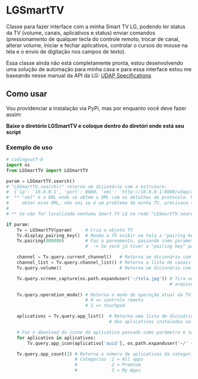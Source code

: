 # LGSmartTV

Classe para fazer interface com a minha Smart TV LG, podendo ler status da TV (volume, canais, aplicativos e status) enviar
comandos (pressionamento de qualquer tecla do controle remoto, trocar de canal, alterar volume, iniciar e fechar aplicativos,
controlar o cursos do mouse na tela e o envio de digitação nos campos de texto).

Essa classe ainda não está completamente pronta, estou desenvolvendo uma solução de automação para minha casa e para essa 
interface estou me baseando nesse manual da API da LG:
[UDAP Specifications](http://developer.lgappstv.com/TV_HELP/index.jsp?topic=%2Flge.tvsdk.references.book%2Fhtml%2FUDAP%2FUDAP%2FLG+UDAP+2+0+Service+Profiles.htm)

## Como usar

Vou providenciar a instalação via PyPi, mas por enquanto você deve fazer assim:

**Baixe o diretório LGSmartTV e coloque dentro do diretóri onde está seu script**

### Exemplo de uso

```python
# coding=utf-8
import os
from LGSmartTV import LGSmartTV

param = LGSmartTV.search()
# "LGSmartTV.search()" retorna um dicionário com a estrutura:
#  {'ip': '10.0.0.1', 'port': 8080, 'xml': 'http://10.0.0.1:8080/udap/api/data?target=netrcu.xml'}
#  ** "xml" é a URL onde se obtém o XML com os detalhes do protocolo. Na minha TV não consigo 
#     obter esse XML, não sei se é um problema da minha TV, precisava testar em outra TV
#
# ** Se não for localizada nenhuma Smart TV LG na rede "LGSmartTV.search()" retornará "None"

if param:
    Tv = LGSmartTV(param)     # Cria o objeto TV
    Tv.display_pairing_key()  # Manda a TV exibir na tela a "pairing key" para poder parear com ela
    Tv.pairing(000000)        # Faz o pareamento, passando como parametro a "pairing key" vista na tela
                              #  -> Se você já tiver a "pairing key" pode pular o "display_pairing_key()"

    channel = Tv.query.current_channel()   # Retorna um dicionário com os detalhes do canal atual da TV
    channel_list = Tv.query.channel_list() # Retorna a lista de canais sintinizados na TV
    Tv.query.volume()                      # Retorna um dicionário com os detalhes do volume atual da TV

    Tv.query.screen_capture(os.path.expanduser('~/tela.jpg')) # Tira um print da tela da TV e salva no 
                                                              # arquivo passado como parâmetro

    Tv.query.operation_mode() # Retorna o modo de operação atual da TV
                              # 0 => controle remoto
                              # 1 => touchpad 

    aplicativos = Tv.query.app_list()  # Retorna uma lista de dicioários com os dados 
                                       # dos aplicativos instalados na TV

    # Faz o download do icone do aplicativo passado como parâmetro e salva a imagem no arquivo indicado
    for aplicativo in aplicativos:
        Tv.query.app_icon(aplicativo['auid'], os.path.expanduser('~/' + aplicativo['name'] + '.png'))

    Tv.query.app_count(1) # Retorna o número de aplicativos da categoria passada como parâmetro
                          # Categorias :1 = All apps
                          #             2 = Premium
                          #             3 = My Apps
```
